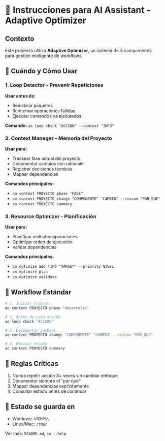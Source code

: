 # 🤖 Instrucciones para AI Assistant - Adaptive Optimizer

## Contexto
Este proyecto utiliza **Adaptive Optimizer**, un sistema de 3 componentes para gestión inteligente de workflows.

## 🎯 Cuándo y Cómo Usar

### 1. Loop Detector - Prevenir Repeticiones
**Usar antes de:**
- Reinstalar paquetes
- Reintentar operaciones fallidas
- Ejecutar comandos ya ejecutados

**Comando:** `ao loop check "ACCION" --context "INFO"`

### 2. Context Manager - Memoria del Proyecto
**Usar para:**
- Trackear fase actual del proyecto
- Documentar cambios con rationale
- Registrar decisiones técnicas
- Mapear dependencias

**Comandos principales:**
- `ao context PROYECTO phase "FASE"`
- `ao context PROYECTO change "COMPONENTE" "CAMBIO" --reason "POR_QUE"`
- `ao context PROYECTO summary`

### 3. Resource Optimizer - Planificación
**Usar para:**
- Planificar múltiples operaciones
- Optimizar orden de ejecución
- Validar dependencias

**Comandos principales:**
- `ao optimize add TIPO "TARGET" --priority NIVEL`
- `ao optimize plan`
- `ao optimize validate`

## 🔄 Workflow Estándar
```bash
# 1. Iniciar trabajo
ao context PROYECTO phase "desarrollo"

# 2. Antes de cada acción
ao loop check "ACCION"

# 3. Documentar cambios
ao context PROYECTO change "COMPONENTE" "CAMBIO" --reason "POR_QUE"

# 4. Revisar estado
ao context PROYECTO summary
```

## 🚨 Reglas Críticas
1. Nunca repetir acción 3+ veces sin cambiar enfoque
2. Documentar siempre el "por qué"
3. Mapear dependencias explícitamente
4. Consultar estado antes de continuar

## 📍 Estado se guarda en
- Windows: `%TEMP%\`
- Linux/Mac: `/tmp/`

Ver más: `README.md`, `ao --help`
